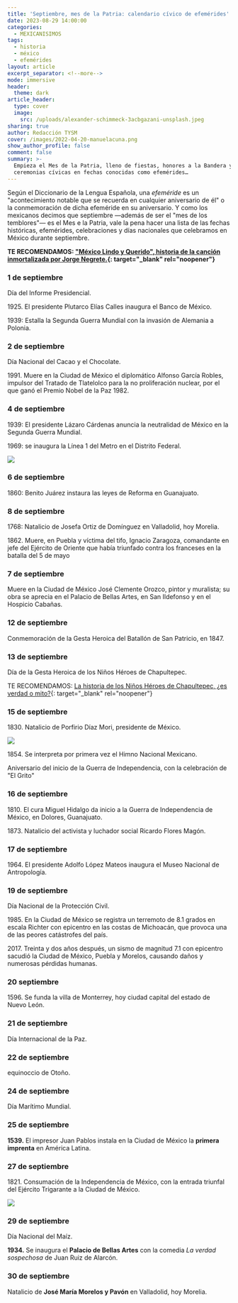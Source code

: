 ```yaml
---
title: 'Septiembre, mes de la Patria: calendario cívico de efemérides'
date: 2023-08-29 14:00:00
categories:
  - MEXICANISIMOS
tags:
  - historia
  - méxico
  - efemérides
layout: article
excerpt_separator: <!--more-->
mode: immersive
header:
  theme: dark
article_header:
  type: cover
  image:
    src: /uploads/alexander-schimmeck-3acbgazani-unsplash.jpeg
sharing: true
author: Redacción TYSM
cover: /images/2022-04-20-manuelacuna.png
show_author_profile: false
comment: false
summary: >-
  Empieza el Mes de la Patria, lleno de fiestas, honores a la Bandera y
  ceremonias cívicas en fechas conocidas como efemérides…
---
```

Según el Diccionario de la Lengua Española, una *efeméride* es un "acontecimiento notable que se recuerda en cualquier aniversario de él" o la conmemoración de dicha efeméride en su aniversario. Y como los mexicanos decimos que septiembre —además de ser el "mes de los temblores"— es el Mes e la Patria, vale la pena hacer una lista de las fechas históricas, efemérides, celebraciones y días nacionales que celebramos en México durante septiembre.

**TE RECOMENDAMOS: ["México Lindo y Querido", historia de la canción inmortalizada por Jorge Negrete.](https://blog.tonoysumariachi.com/cultura/2022/04/22/mexico-lindo-y-querido-origen-e-historia-de-la-cancion.html){: target="_blank" rel="noopener"}**

### 1 de septiembre

Día del Informe Presidencial.

1925\. El presidente Plutarco Elías Calles inaugura el Banco de México.

1939: Estalla la Segunda Guerra Mundial con la invasión de Alemania a Polonia.

### 2 de septiembre

Día Nacional del Cacao y el Chocolate.

1991\. Muere en la Ciudad de México el diplomático Alfonso García Robles, impulsor del Tratado de Tlatelolco para la no proliferación nuclear, por el que ganó el Premio Nobel de la Paz 1982.

### 4 de septiembre

1939: El presidente Lázaro Cárdenas anuncia la neutralidad de México en la Segunda Guerra Mundial.&nbsp;

1969: se inaugura la Línea 1 del Metro en el Distrito Federal.

![](https://upload.wikimedia.org/wikipedia/commons/thumb/4/4f/010410_R458_012_FUNCIONANDO_EL_STC_METRO_SEPTIEMBRE_05_1969_%2831678407041%29.jpg/1024px-010410_R458_012_FUNCIONANDO_EL_STC_METRO_SEPTIEMBRE_05_1969_%2831678407041%29.jpg)

### 6 de septiembre

1860: Benito Juárez instaura las leyes de Reforma en Guanajuato.

### 8 de septiembre

1768: Natalicio de Josefa Ortiz de Domínguez en Valladolid, hoy Morelia.

1862\. Muere, en Puebla y víctima del tifo, Ignacio Zaragoza, comandante en jefe del Ejército de Oriente que había triunfado contra los franceses en la batalla del 5 de mayo

### 7 de septiembre

Muere en la Ciudad de México José Clemente Orozco, pintor y muralista; su obra se aprecia en el Palacio de Bellas Artes, en San Ildefonso y en el Hospicio Cabañas.

### 12 de septiembre

Conmemoración de la Gesta Heroica del Batallón de San Patricio, en 1847.

### 13 de septiembre

Día de la Gesta Heroica de los Niños Héroes de Chapultepec.

TE RECOMENDAMOS: [La historia de los Niños Héroes de Chapultepec, ¿es verdad o mito?](https://blog.tonoysumariachi.com/historia/2022/06/30/la-historia-de-los-ninos-heroes-de-chapultepec-es-verdad-o-mito.html){: target="_blank" rel="noopener"}

### 15 de septiembre

1830\. Natalicio de Porfirio Díaz Mori, presidente de México.

![](https://upload.wikimedia.org/wikipedia/commons/3/38/General_Porfirio_D%C3%ADaz.JPG)

1854\. Se interpreta por primera vez el Himno Nacional Mexicano.

Aniversario del inicio de la Guerra de Independencia, con la celebración de "El Grito"

### 16 de septiembre

1810\. El cura Miguel Hidalgo da inicio a la Guerra de Independencia de México, en Dolores, Guanajuato.

1873\. Natalicio del activista y luchador social Ricardo Flores Magón.

### 17 de septiembre

1964\. El presidente Adolfo López Mateos inaugura el Museo Nacional de Antropología.

### 19 de septiembre

Día Nacional de la Protección Civil.

1985\. En la Ciudad de México se registra un terremoto de 8.1 grados en escala Richter con epicentro en las costas de Michoacán, que provoca una de las peores catástrofes del país.

2017\. Treinta y dos años después, un sismo de magnitud 7.1 con epicentro sacudió la Ciudad de México, Puebla y Morelos, causando daños y numerosas pérdidas humanas.

### 20 septiembre

1596\. Se funda la villa de Monterrey, hoy ciudad capital del estado de Nuevo León.

### 21 de septiembre

Día Internacional de la Paz.

### 22 de septiembre

equinoccio de Otoño.&nbsp;

### 24 de septiembre

Día Marítimo Mundial.

### 25 de septiembre

**1539\.** El impresor Juan Pablos instala en la Ciudad de México la **primera imprenta** en América Latina.

### 27 de septiembre

1821\. Consumación de la Independencia de México, con la entrada triunfal del Ejército Trigarante a la Ciudad de México.

![](https://upload.wikimedia.org/wikipedia/commons/c/c7/Solemne_y_pac%C3%ADfica_entrada_del_Ej%C3%A9rcito_de_las_Tres_Garant%C3%ADas_a_la_Ciudad_de_M%C3%A9xico.jpg)

### 29 de septiembre

Día Nacional del Maíz.

**1934\.** Se inaugura el **Palacio de Bellas Artes** con la comedia *La verdad sospechosa* de Juan Ruiz de Alarcón.

### 30 de septiembre

Natalicio de **José María Morelos y Pavón** en Valladolid, hoy Morelia.

&nbsp;